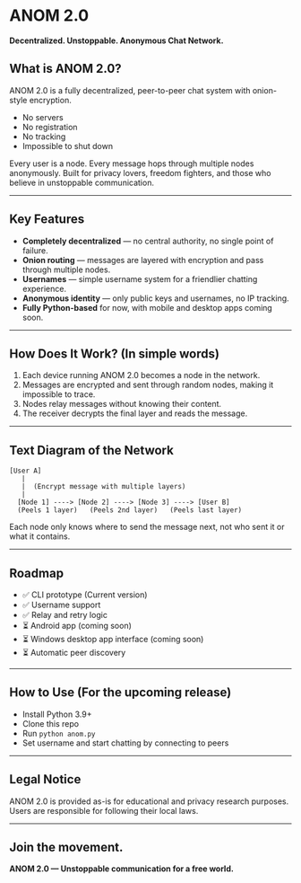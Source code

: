 # ANOM 2.0
**Decentralized. Unstoppable. Anonymous Chat Network.**

## What is ANOM 2.0?
ANOM 2.0 is a fully decentralized, peer-to-peer chat system with onion-style encryption.
- No servers
- No registration
- No tracking
- Impossible to shut down

Every user is a node. Every message hops through multiple nodes anonymously.
Built for privacy lovers, freedom fighters, and those who believe in unstoppable communication.

---

## Key Features
- **Completely decentralized** — no central authority, no single point of failure.
- **Onion routing** — messages are layered with encryption and pass through multiple nodes.
- **Usernames** — simple username system for a friendlier chatting experience.
- **Anonymous identity** — only public keys and usernames, no IP tracking.
- **Fully Python-based** for now, with mobile and desktop apps coming soon.

---

## How Does It Work? (In simple words)
1. Each device running ANOM 2.0 becomes a node in the network.
2. Messages are encrypted and sent through random nodes, making it impossible to trace.
3. Nodes relay messages without knowing their content.
4. The receiver decrypts the final layer and reads the message.

---

## Text Diagram of the Network  
```
[User A]
   |
   |  (Encrypt message with multiple layers)
   |
  [Node 1] ----> [Node 2] ----> [Node 3] ----> [User B]
  (Peels 1 layer)   (Peels 2nd layer)   (Peels last layer)
```

Each node only knows where to send the message next, not who sent it or what it contains.

---

## Roadmap
- ✅ CLI prototype (Current version)
- ✅ Username support
- ✅ Relay and retry logic
- ⏳ Android app (coming soon)
- ⏳ Windows desktop app interface (coming soon)
- ⏳ Automatic peer discovery

---

## How to Use (For the upcoming release)
- Install Python 3.9+
- Clone this repo
- Run `python anom.py`
- Set username and start chatting by connecting to peers

---

## Legal Notice
ANOM 2.0 is provided as-is for educational and privacy research purposes.  
Users are responsible for following their local laws.

---

## Join the movement.  
**ANOM 2.0 — Unstoppable communication for a free world.**

